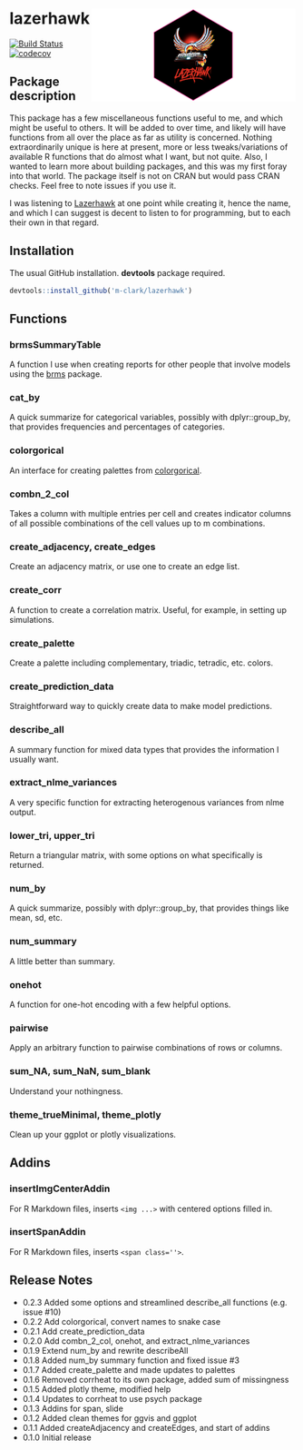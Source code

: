 lazerhawk <img src="man/img/lh_hex.png" align="right" width = 360/>
===================================================================

[![Build Status](https://travis-ci.org/m-clark/lazerhawk.svg?branch=master)](https://travis-ci.org/m-clark/lazerhawk) [![codecov](https://codecov.io/gh/m-clark/lazerhawk/branch/master/graph/badge.svg)](https://codecov.io/gh/m-clark/lazerhawk)

<!-- <img src="man/img/lh_hex.png" style="display:block; margin: 0 auto;" width='50%'> -->
Package description
-------------------

This package has a few miscellaneous functions useful to me, and which might be useful to others. It will be added to over time, and likely will have functions from all over the place as far as utility is concerned. Nothing extraordinarily unique is here at present, more or less tweaks/variations of available R functions that do almost what I want, but not quite. Also, I wanted to learn more about building packages, and this was my first foray into that world. The package itself is not on CRAN but would pass CRAN checks. Feel free to note issues if you use it.

I was listening to [Lazerhawk](http://lazerhawk.bandcamp.com/album/redline) at one point while creating it, hence the name, and which I can suggest is decent to listen to for programming, but to each their own in that regard.

Installation
------------

The usual GitHub installation. **devtools** package required.

``` r
devtools::install_github('m-clark/lazerhawk')
```

Functions
---------

### brmsSummaryTable

A function I use when creating reports for other people that involve models using the [brms](https://github.com/paul-buerkner/brms) package.

### cat\_by

A quick summarize for categorical variables, possibly with dplyr::group\_by, that provides frequencies and percentages of categories.

### colorgorical

An interface for creating palettes from [colorgorical](http://vrl.cs.brown.edu/color/).

### combn\_2\_col

Takes a column with multiple entries per cell and creates indicator columns of all possible combinations of the cell values up to m combinations.

### create\_adjacency, create\_edges

Create an adjacency matrix, or use one to create an edge list.

### create\_corr

A function to create a correlation matrix. Useful, for example, in setting up simulations.

### create\_palette

Create a palette including complementary, triadic, tetradic, etc. colors.

### create\_prediction\_data

Straightforward way to quickly create data to make model predictions.

### describe\_all

A summary function for mixed data types that provides the information I usually want.

### extract\_nlme\_variances

A very specific function for extracting heterogenous variances from nlme output.

### lower\_tri, upper\_tri

Return a triangular matrix, with some options on what specifically is returned.

### num\_by

A quick summarize, possibly with dplyr::group\_by, that provides things like mean, sd, etc.

### num\_summary

A little better than summary.

### onehot

A function for one-hot encoding with a few helpful options.

### pairwise

Apply an arbitrary function to pairwise combinations of rows or columns.

### sum\_NA, sum\_NaN, sum\_blank

Understand your nothingness.

### theme\_trueMinimal, theme\_plotly

Clean up your ggplot or plotly visualizations.

Addins
------

### insertImgCenterAddin

For R Markdown files, inserts `<img ...>` with centered options filled in.

### insertSpanAddin

For R Markdown files, inserts `<span class=''>`.

Release Notes
-------------

-   0.2.3 Added some options and streamlined describe\_all functions (e.g. issue \#10)
-   0.2.2 Add colorgorical, convert names to snake case
-   0.2.1 Add create\_prediction\_data
-   0.2.0 Add combn\_2\_col, onehot, and extract\_nlme\_variances
-   0.1.9 Extend num\_by and rewrite describeAll
-   0.1.8 Added num\_by summary function and fixed issue \#3
-   0.1.7 Added create\_palette and made updates to palettes
-   0.1.6 Removed corrheat to its own package, added sum of missingness
-   0.1.5 Added plotly theme, modified help
-   0.1.4 Updates to corrheat to use psych package
-   0.1.3 Addins for span, slide
-   0.1.2 Added clean themes for ggvis and ggplot
-   0.1.1 Added createAdjacency and createEdges, and start of addins
-   0.1.0 Initial release
